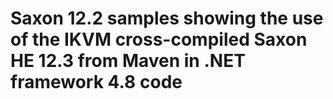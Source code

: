 # Saxon 12.2 samples showing the use of the IKVM cross-compiled Saxon HE 12.3 from Maven in .NET framework 4.8 code